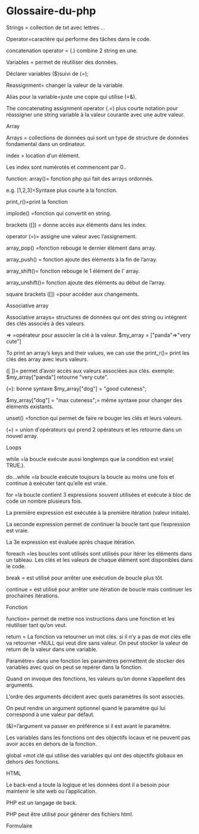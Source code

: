 # Glossaire-du-php

Strings = collection de txt avec lettres …

Operator=caractère qui performe des tâches dans le code. 

concatenation operator = (.) combine 2 string en une.

Variables = permet de réutiliser des données.

Déclarer variables ($)suivi de (=);

Reassignment= changer la valeur de la variable.

Alias pour la  variable=juste une copie qui utilise  (=&).

The concatenating assignment operator (.=) plus courte notation  pour  réassigner  une  string variable à la valeur courante avec une autre valeur.


Array


Arrays = collections de données qui sont un type de structure de données fondamental dans un ordinateur.

index = location d’un élément.

Les index sont numérotés et commencent par 0..

function: array()= fonction php qui fait des arrays ordonnés.

 e.g. [1,2,3]=Syntaxe plus courte à la fonction.
 
print_r()=print la fonction 

implode() =fonction qui convertit en string.

brackets ([]) = donne accès aux éléments dans les index.

operator (=)= assigne  une valeur avec l’assignement.

array_pop() =fonction rebouge le dernier élément dans  array.

array_push() = fonction ajoute des  éléments à la fin de l’array.

array_shift()= fonction rebouge le 1 élément  de l’ array.

array_unshift()= fonction ajoute  des éléments au début de l’array.

square brackets ([]) =pour accéder aux changements.


Associative array 


Associative arrays= structures de données qui ont des string ou intègrent des clés associés à des valeurs.

=> =opérateur pour associer la clé à la valeur. $my_array = ["panda"=>"very cute"]

To print an array’s keys and their values, we can use the print_r()= print les clés des array avec leurs valeurs.

([ ])= permet d’avoir accès aux valeurs associées aux clés. exemple: $my_array["panda"] retourne  "very cute".

(=): bonne syntaxe  $my_array["dog"] = "good cuteness";

$my_array["dog"] = "max cuteness";= même syntaxe pour changer des éléments existants.

unset() =fonction qui permet de faire re bouger les clés et leurs valeurs.

(+) = union d'opérateurs qui prend 2 opérateurs et les retourne dans un nouvel array.


Loops


while =la boucle exécute aussi longtemps que la condition est vraie( TRUE.).

do…while =la boucle exécute toujours la boucle au moins une fois et continue à exécuter tant qu’elle est vraie.

for =la boucle contient 3 expressions souvent utilisées et exécute à bloc de code un nombre plusieurs fois.

La première expression est exécutée à la première itération (valeur initiale).

La seconde expression permet de continuer la boucle tant que l’expression est vraie.

La 3e expression est évaluée après chaque itération.

foreach =les boucles sont utilisés sont utilisés pour itérer les éléments	dans un tableau. Les clés et les valeurs de chaque élément sont disponibles dans le code. 

break = est utilisé pour arrêter une exécution de boucle plus tôt.

continue = est utilisé pour arrêter une itération de boucle mais continuer les prochaines itérations.

 
Fonction


function= permet de mettre nos instructions dans une fonction et les réutiliser tant qu’on veut.

return = La fonction va retourner un mot clés. si il n’y a pas de mot clés elle va retourner =NULL qui veut dire sans valeur. On peut stocker la valeur de return de la valeur dans une variable.

Paramètre= dans une fonction les paramètres permettent de stocker des variables avec quoi on peut se repérer dans la fonction.

Quand on invoque des fonctions, les valeurs qu’on donne s’appellent des arguments.

L’ordre des arguments décident avec quels paramètres ils sont associés.

On peut rendre un argument optionnel quand le paramètre qui lui correspond à une valeur par défaut. 

(&)=l’argument va passer en préférence si il est avant le paramètre. 

Les variables dans les fonctions ont des objectifs locaux et ne peuvent pas avoir accès en  dehors de la fonction.

global =mot clé qui utilise des variables qui ont des objectifs globaux en dehors des fonctions.


HTML
 
 
Le back-end a toute la logique et les données dont il a besoin pour maintenir le site web ou l’application.

PHP est un langage de back.

PHP peut être utilisé pour générer des fichiers html.


Formulaire


<?= =raccourcis de  <?php echo.

$_GET =get request qui contient des données d’un tableau associatif.

$_POST =post request qui contient des données d’un tableau associatif.

$_REQUEST contient des données de GET et POST. 

name =les clés des tableaux dans php request superglobal utilisent un nom attribué avec les formes de html.

action = sont attribués spécialement avec des fichiers qui s’occupent des données de form request.

